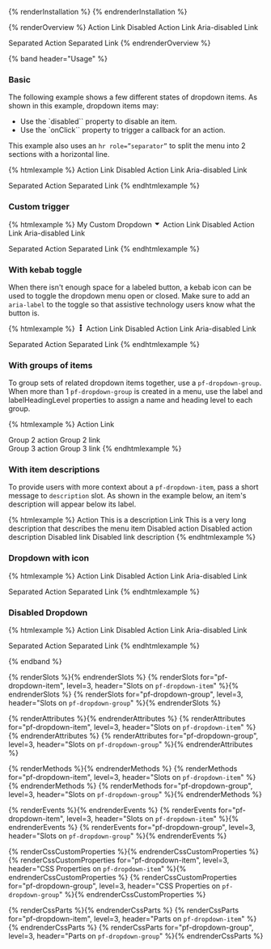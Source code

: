 {% renderInstallation %} {% endrenderInstallation %}

<script type="module">
import '@patternfly/elements/pf-dropdown/pf-dropdown.js';
</script>

{% renderOverview %}
  <pf-dropdown>
    <pf-dropdown-item>Action</pf-dropdown-item>
    <pf-dropdown-item href="#">Link</pf-dropdown-item>
    <pf-dropdown-item disabled>Disabled Action</pf-dropdown-item>
    <pf-dropdown-item disabled href="#">Link</pf-dropdown-item>
    <pf-dropdown-item aria-disabled="true" href="#">Aria-disabled Link</pf-dropdown-item>
    <div role="separator"></div>
    <pf-dropdown-item>Separated Action</pf-dropdown-item>
    <pf-dropdown-item href="#">Separated Link</pf-dropdown-item>
  </pf-dropdown>
{% endrenderOverview %}

{% band header="Usage" %}

### Basic

The following example shows a few different states of dropdown items. As shown in this example, dropdown items may:

- Use the `disabled`` property to disable an item.
- Use the `onClick`` property to trigger a callback for an action.

This example also uses an `hr role=”separator”` to split the menu into 2 sections with a horizontal line.

{% htmlexample %}
  <pf-dropdown>
    <pf-dropdown-item>Action</pf-dropdown-item>
    <pf-dropdown-item href="#">Link</pf-dropdown-item>
    <pf-dropdown-item disabled>Disabled Action</pf-dropdown-item>
    <pf-dropdown-item disabled href="#">Link</pf-dropdown-item>
    <pf-dropdown-item aria-disabled="true" href="#">Aria-disabled Link</pf-dropdown-item>
    <div role="separator"></div>
    <pf-dropdown-item>Separated Action</pf-dropdown-item>
    <pf-dropdown-item href="#">Separated Link</pf-dropdown-item>
  </pf-dropdown>
{% endhtmlexample %}

### Custom trigger
{% htmlexample %}
  <pf-dropdown>
    <pf-button slot="trigger" variant="control">
      My Custom Dropdown 
      <svg viewBox="0 0 320 512" fill="currentColor" aria-hidden="true"  width="1em" height="1em"><path d="M31.3 192h257.3c17.8 0 26.7 21.5 14.1 34.1L174.1 354.8c-7.8 7.8-20.5 7.8-28.3 0L17.2 226.1C4.6 213.5 13.5 192 31.3 192z"></path></svg>
    </pf-button>
    <pf-dropdown-item>Action</pf-dropdown-item>
    <pf-dropdown-item href="#">Link</pf-dropdown-item>
    <pf-dropdown-item disabled>Disabled Action</pf-dropdown-item>
    <pf-dropdown-item disabled href="#">Link</pf-dropdown-item>
    <pf-dropdown-item aria-disabled="true" href="#">Aria-disabled Link</pf-dropdown-item>
    <div role="separator"></div>
    <pf-dropdown-item>Separated Action</pf-dropdown-item>
    <pf-dropdown-item href="#">Separated Link</pf-dropdown-item>
  </pf-dropdown>
{% endhtmlexample %}

### With kebab toggle

When there isn't enough space for a labeled button, a kebab icon can be used to toggle the dropdown menu open or closed. Make sure to add an `aria-label` to the toggle so that assistive technology users know what the button is.

{% htmlexample %}
  <pf-dropdown>
    <pf-button slot="trigger" aria-label="Toggle" plain>
      <svg viewBox="0 0 192 512" fill="currentColor" aria-hidden="true" role="img" width="1em" height="1em"><path d="M96 184c39.8 0 72 32.2 72 72s-32.2 72-72 72-72-32.2-72-72 32.2-72 72-72zM24 80c0 39.8 32.2 72 72 72s72-32.2 72-72S135.8 8 96 8 24 40.2 24 80zm0 352c0 39.8 32.2 72 72 72s72-32.2 72-72-32.2-72-72-72-72 32.2-72 72z"></path></svg>
    </pf-button>
    <pf-dropdown-item>Action</pf-dropdown-item>
    <pf-dropdown-item href="#">Link</pf-dropdown-item>
    <pf-dropdown-item disabled>Disabled Action</pf-dropdown-item>
    <pf-dropdown-item disabled href="#">Link</pf-dropdown-item>
    <pf-dropdown-item aria-disabled="true" href="#">Aria-disabled Link</pf-dropdown-item>
    <div role="separator"></div>
    <pf-dropdown-item>Separated Action</pf-dropdown-item>
    <pf-dropdown-item href="#">Separated Link</pf-dropdown-item>
  </pf-dropdown>
{% endhtmlexample %}

### With groups of items

To group sets of related dropdown items together, use a `pf-dropdown-group`. When more than 1 `pf-dropdown-group` is created in a menu, use the label and labelHeadingLevel properties to assign a name and heading level to each group.

{% htmlexample %}
  <pf-dropdown>
    <pf-dropdown-group>
      <pf-dropdown-item>Action</pf-dropdown-item>
      <pf-dropdown-item href="#">Link</pf-dropdown-item>
    </pf-dropdown-group>
    <div role="separator"></div>
    <pf-dropdown-group label="Group 2">
      <pf-dropdown-item>Group 2 action</pf-dropdown-item>
      <pf-dropdown-item href="#">Group 2 link</pf-dropdown-item>
    </pf-dropdown-group>
    <div role="separator"></div>
    <pf-dropdown-group label="Group 3">
      <pf-dropdown-item>Group 3 action</pf-dropdown-item>
      <pf-dropdown-item href="#">Group 3 link</pf-dropdown-item>
    </pf-dropdown-group>
  </pf-dropdown>
{% endhtmlexample %}

### With item descriptions
To provide users with more context about a `pf-dropdown-item`, pass a short message to `description` slot. As shown in the example below, an item's description will appear below its label.

{% htmlexample %}
  <pf-dropdown>
    <pf-dropdown-item>
      Action
      <span slot="description">This is a description</span>
    </pf-dropdown-item>
    <pf-dropdown-item href="#">
      Link
      <span slot="description">This is a very long description that describes the menu item</span>
    </pf-dropdown-item>
    <pf-dropdown-item disabled>
      Disabled action
      <span slot="description">Disabled action description</span>
    </pf-dropdown-item>
    <pf-dropdown-item disabled href="#">
      Disabled link
      <span slot="description">Disabled link description</span>
    </pf-dropdown-item>
  </pf-dropdown>
{% endhtmlexample %}

  ### Dropdown with icon
  {% htmlexample %}
  <pf-dropdown>
    <pf-dropdown-item>Action</pf-dropdown-item>
    <pf-dropdown-item href="#">Link</pf-dropdown-item>
    <pf-dropdown-item disabled>Disabled Action</pf-dropdown-item>
    <pf-dropdown-item disabled href="#">Link</pf-dropdown-item>
    <pf-dropdown-item aria-disabled="true" href="#">Aria-disabled Link</pf-dropdown-item>
    <div role="separator"></div>
    <pf-dropdown-item>Separated Action</pf-dropdown-item>
    <pf-dropdown-item href="#">Separated Link</pf-dropdown-item>
  </pf-dropdown>
  {% endhtmlexample %}

  ### Disabled Dropdown
  {% htmlexample %}
  <pf-dropdown disabled>
    <pf-dropdown-item>Action</pf-dropdown-item>
    <pf-dropdown-item href="#">Link</pf-dropdown-item>
    <pf-dropdown-item disabled>Disabled Action</pf-dropdown-item>
    <pf-dropdown-item disabled href="#">Link</pf-dropdown-item>
    <pf-dropdown-item aria-disabled="true" href="#">Aria-disabled Link</pf-dropdown-item>
    <div role="separator"></div>
    <pf-dropdown-item>Separated Action</pf-dropdown-item>
    <pf-dropdown-item href="#">Separated Link</pf-dropdown-item>
  </pf-dropdown>
  {% endhtmlexample %}

{% endband %}

{% renderSlots %}{% endrenderSlots %}
{% renderSlots for="pf-dropdown-item", level=3, header="Slots on `pf-dropdown-item`" %}{% endrenderSlots %}
{% renderSlots for="pf-dropdown-group", level=3, header="Slots on `pf-dropdown-group`" %}{% endrenderSlots %}

{% renderAttributes %}{% endrenderAttributes %}
{% renderAttributes for="pf-dropdown-item", level=3, header="Slots on `pf-dropdown-item`" %}{% endrenderAttributes %}
{% renderAttributes for="pf-dropdown-group", level=3, header="Slots on `pf-dropdown-group`" %}{% endrenderAttributes %}

{% renderMethods %}{% endrenderMethods %}
{% renderMethods for="pf-dropdown-item", level=3, header="Slots on `pf-dropdown-item`" %}{% endrenderMethods %}
{% renderMethods for="pf-dropdown-group", level=3, header="Slots on `pf-dropdown-group`" %}{% endrenderMethods %}

{% renderEvents %}{% endrenderEvents %}
{% renderEvents for="pf-dropdown-item", level=3, header="Slots on `pf-dropdown-item`" %}{% endrenderEvents %}
{% renderEvents for="pf-dropdown-group", level=3, header="Slots on `pf-dropdown-group`" %}{% endrenderEvents %}

{% renderCssCustomProperties %}{% endrenderCssCustomProperties %}
{% renderCssCustomProperties for="pf-dropdown-item", level=3, header="CSS Properties on `pf-dropdown-item`" %}{% endrenderCssCustomProperties %}
{% renderCssCustomProperties for="pf-dropdown-group", level=3, header="CSS Properties on `pf-dropdown-group`" %}{% endrenderCssCustomProperties %}

{% renderCssParts %}{% endrenderCssParts %}
{% renderCssParts for="pf-dropdown-item", level=3, header="Parts on `pf-dropdown-item`" %}{% endrenderCssParts %}
{% renderCssParts for="pf-dropdown-group", level=3, header="Parts on `pf-dropdown-group`" %}{% endrenderCssParts %}
